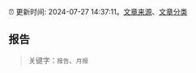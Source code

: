 :alarm_clock: 更新时间: 2024-07-27 14:37:11。[文章来源](/README.md)、[文章分类](/TAGS.md)

## 报告


> 关键字：`报告`、`月报`



